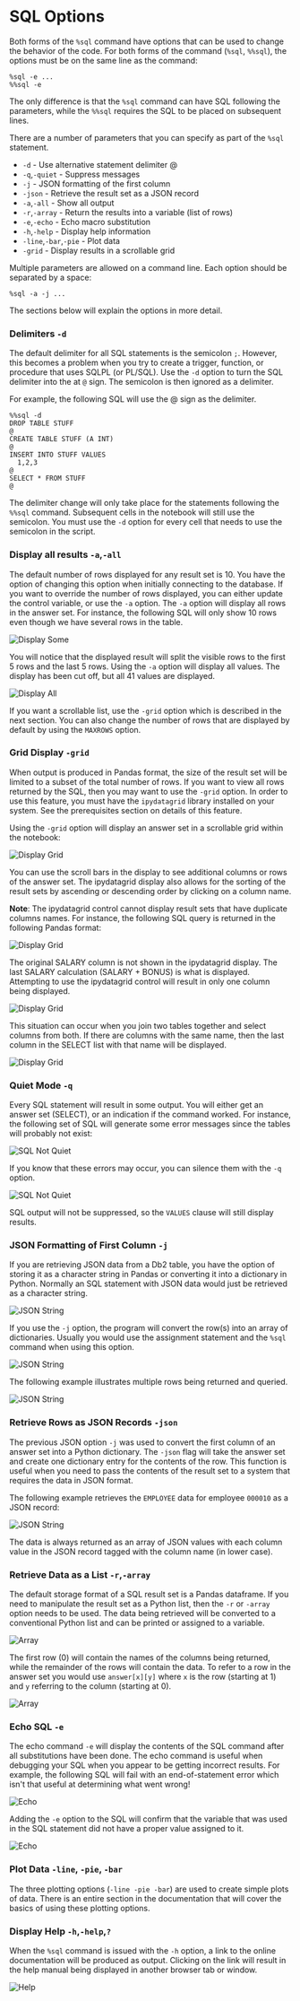 # SQL Options

Both forms of the `%sql` command have options that can be used to change the behavior of the code. For both forms of the command (`%sql`, `%%sql`), the options must be on the same line as the command:
```
%sql -e ...
%%sql -e
```

The only difference is that the `%sql` command can have SQL following the parameters, while the `%%sql` requires the SQL to be placed on subsequent lines.

There are a number of parameters that you can specify as part of the `%sql` statement.

  * `-d` - Use alternative statement delimiter @
  * `-q`,`-quiet` - Suppress messages
  * `-j` - JSON formatting of the first column
  * `-json` - Retrieve the result set as a JSON record
  * `-a`,`-all` - Show all output
  * `-r`,`-array` - Return the results into a variable (list of rows)
  * `-e`,`-echo` - Echo macro substitution  
  * `-h`,`-help` - Display help information
  * `-line`,`-bar`,`-pie` - Plot data
  * `-grid` - Display results in a scrollable grid

Multiple parameters are allowed on a command line. Each option should be separated by a space:
```
%sql -a -j ...
```

The sections below will explain the options in more detail.

### Delimiters `-d`

The default delimiter for all SQL statements is the semicolon `;`. However, this becomes a problem when you try to create a trigger, function, or procedure that uses SQLPL (or PL/SQL). Use the `-d` option to turn the SQL delimiter into the at `@` sign. The semicolon is then ignored as a delimiter.

For example, the following SQL will use the @ sign as the delimiter.
```
%%sql -d
DROP TABLE STUFF
@
CREATE TABLE STUFF (A INT)
@
INSERT INTO STUFF VALUES
  1,2,3
@
SELECT * FROM STUFF
@
```

The delimiter change will only take place for the statements following the `%%sql` command. Subsequent cells in the notebook will still use the semicolon. You must use the `-d` option for every cell that needs to use the semicolon in the script.

### Display all results `-a`,`-all`

The default number of rows displayed for any result set is 10. You have the option of changing this option when initially connecting to the database. If you want to override the number of rows displayed, you can either update the control variable, or use the `-a` option. The `-a` option will display all rows in the answer set. For instance, the following SQL will only show 10 rows even though we have several rows in the table.

![Display Some](img/display_some.png)

You will notice that the displayed result will split the visible rows to the first 5 rows and the last 5 rows. Using the `-a` option will display all values. The display has been cut off, but all 41 values are displayed.

![Display All](img/display_all.png)

If you want a scrollable list, use the `-grid` option which is described in the next section. You can also change the number of rows that are displayed by default by using the `MAXROWS` option.

### Grid Display `-grid`

When output is produced in Pandas format, the size of the result set will be limited to a subset of the total number of rows. If you want to view all rows returned by the SQL, then you may want to use the `-grid` option. In order to use this feature, you must have the `ipydatagrid` library installed on your system. See the prerequisites section on details of this feature.

Using the `-grid` option will display an answer set in a scrollable grid within the notebook:

![Display Grid](img/display_grid.png)

You can use the scroll bars in the display to see additional columns or rows of the answer set. The ipydatagrid display also allows for the sorting of the result sets by ascending or descending order by clicking on a column name. 

**Note**: The ipydatagrid control cannot display result sets that have duplicate columns names. For instance, the following SQL query is returned in the following Pandas format:

![Display Grid](img/display_average.png)

The original SALARY column is not shown in the ipydatagrid display. The last SALARY calculation (SALARY + BONUS) is what is displayed. Attempting to use the ipydatagrid control will result in only one column being displayed.

![Display Grid](img/display_badaverage.png)

This situation can occur when you join two tables together and select columns from both. If there are columns with the same name, then the last column in the SELECT list with that name will be displayed.

![Display Grid](img/display_error.png)

### Quiet Mode `-q`

Every SQL statement will result in some output. You will either get an answer set (SELECT), or an indication if the command worked. For instance, the following set of SQL will generate some error messages since the tables will probably not exist:

![SQL Not Quiet](img/sql_notquiet.png)

If you know that these errors may occur, you can silence them with the `-q` option.

![SQL Not Quiet](img/sql_quiet.png)

SQL output will not be suppressed, so the `VALUES` clause will still display results.

### JSON Formatting of First Column `-j`

If you are retrieving JSON data from a Db2 table, you have the option of storing it as a character string in Pandas or converting it into a dictionary in Python. Normally an SQL statement with JSON data would just be retrieved as a character string.

![JSON String](img/json_string.png)

If you use the `-j` option, the program will convert the row(s) into an array of dictionaries. Usually you would use the assignment statement and the `%sql` command when using this option.

![JSON String](img/json_dict.png)

The following example illustrates multiple rows being returned and queried.

![JSON String](img/json_dicts.png)

### Retrieve Rows as JSON Records `-json`

The previous JSON option `-j` was used to convert the first column of an answer set into a Python dictionary. The `-json` flag will take the answer set and create one dictionary entry for the contents of the row. This function is useful when you need to pass the contents of the result set to a system that requires the data in JSON format.

The following example retrieves the `EMPLOYEE` data for employee `000010` as a JSON record:

![JSON String](img/json_row.png)

The data is always returned as an array of JSON values with each column value in the JSON record tagged with the column name (in lower case).

### Retrieve Data as a List `-r`,`-array`

The default storage format of a SQL result set is a Pandas dataframe. If you need to manipulate the result set as a Python list, then the `-r` or `-array` option needs to be used. The data being retrieved will be converted to a conventional Python list and can be printed or assigned to a variable.

![Array](img/row_array.png)

The first row (0) will contain the names of the columns being returned, while the remainder of the rows will contain the data. To refer to a row in the answer set you would use `answer[x][y]` where `x` is the row (starting at 1) and `y` referring to the column (starting at 0).

![Array](img/row_array_example.png)

### Echo SQL `-e`

The echo command `-e` will display the contents of the SQL command after all substitutions have been done. The echo command is useful when debugging your SQL when you appear to be getting incorrect results. For example, the following SQL will fail with an end-of-statement error which isn't that useful at determining what went wrong!

![Echo](img/sql_error.png)

Adding the `-e` option to the SQL will confirm that the variable that was used in the SQL statement did not have a proper value assigned to it.

![Echo](img/sql_error_echo.png)

### Plot Data `-line`, `-pie`, `-bar`

The three plotting options (`-line -pie -bar`) are used to create simple plots of data. There is an entire section in the documentation that will cover the basics of using these plotting options.

### Display Help `-h`,`-help`,`?`

When the `%sql` command is issued with the `-h` option, a link to the online documentation will be produced as output. Clicking on the link will result in the help manual being displayed in another browser tab or window.

![Help](img/db2help.png)

